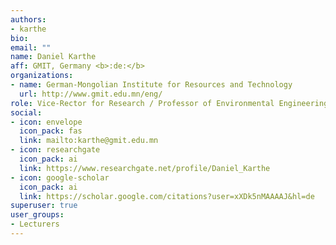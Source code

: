 ```yaml
---
authors:
- karthe
bio:
email: ""
name: Daniel Karthe
aff: GMIT, Germany <b>:de:</b>
organizations:
- name: German-Mongolian Institute for Resources and Technology 
  url: http://www.gmit.edu.mn/eng/
role: Vice-Rector for Research / Professor of Environmental Engineering
social:
- icon: envelope
  icon_pack: fas
  link: mailto:karthe@gmit.edu.mn
- icon: researchgate
  icon_pack: ai
  link: https://www.researchgate.net/profile/Daniel_Karthe
- icon: google-scholar
  icon_pack: ai
  link: https://scholar.google.com/citations?user=xXDk5nMAAAAJ&hl=de
superuser: true
user_groups:
- Lecturers
---
```

